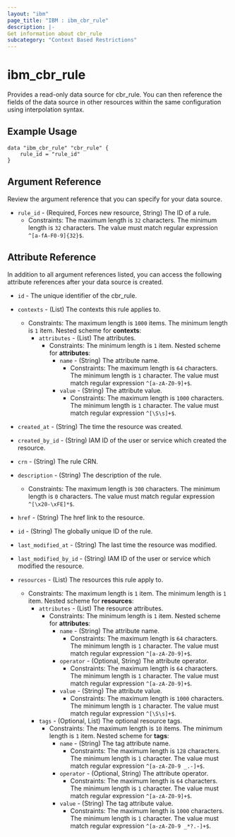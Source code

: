 ```yaml
---
layout: "ibm"
page_title: "IBM : ibm_cbr_rule"
description: |-
Get information about cbr_rule
subcategory: "Context Based Restrictions"
---
```


# ibm_cbr_rule

Provides a read-only data source for cbr_rule. You can then reference the fields of the data source in other resources within the same configuration using interpolation syntax.

## Example Usage

```hcl
data "ibm_cbr_rule" "cbr_rule" {
	rule_id = "rule_id"
}
```

## Argument Reference

Review the argument reference that you can specify for your data source.

* `rule_id` - (Required, Forces new resource, String) The ID of a rule.
	* Constraints: The maximum length is `32` characters. The minimum length is `32` characters. The value must match regular expression `^[a-fA-F0-9]{32}$`.

## Attribute Reference

In addition to all argument references listed, you can access the following attribute references after your data source is created.

* `id` - The unique identifier of the cbr_rule.
* `contexts` - (List) The contexts this rule applies to.
  * Constraints: The maximum length is `1000` items. The minimum length is `1` item.
Nested scheme for **contexts**:
    * `attributes` - (List) The attributes.
      * Constraints: The minimum length is `1` item.
    Nested scheme for **attributes**:
        * `name` - (String) The attribute name.
          * Constraints: The maximum length is `64` characters. The minimum length is `1` character. The value must match regular expression `^[a-zA-Z0-9]+$`.
        * `value` - (String) The attribute value.
          * Constraints: The maximum length is `1000` characters. The minimum length is `1` character. The value must match regular expression `^[\S\s]+$`.

* `created_at` - (String) The time the resource was created.

* `created_by_id` - (String) IAM ID of the user or service which created the resource.

* `crn` - (String) The rule CRN.

* `description` - (String) The description of the rule.
  * Constraints: The maximum length is `300` characters. The minimum length is `0` characters. The value must match regular expression `^[\x20-\xFE]*$`.

* `href` - (String) The href link to the resource.

* `id` - (String) The globally unique ID of the rule.

* `last_modified_at` - (String) The last time the resource was modified.

* `last_modified_by_id` - (String) IAM ID of the user or service which modified the resource.

* `resources` - (List) The resources this rule apply to.
  * Constraints: The maximum length is `1` item. The minimum length is `1` item.
Nested scheme for **resources**:
    * `attributes` - (List) The resource attributes.
      * Constraints: The minimum length is `1` item.
    Nested scheme for **attributes**:
        * `name` - (String) The attribute name.
          * Constraints: The maximum length is `64` characters. The minimum length is `1` character. The value must match regular expression `^[a-zA-Z0-9]+$`.
        * `operator` - (Optional, String) The attribute operator.
          * Constraints: The maximum length is `64` characters. The minimum length is `1` character. The value must match regular expression `^[a-zA-Z0-9]+$`.
        * `value` - (String) The attribute value.
          * Constraints: The maximum length is `1000` characters. The minimum length is `1` character. The value must match regular expression `^[\S\s]+$`.
    * `tags` - (Optional, List) The optional resource tags.
      * Constraints: The maximum length is `10` items. The minimum length is `1` item.
    Nested scheme for **tags**:
        * `name` - (String) The tag attribute name.
          * Constraints: The maximum length is `128` characters. The minimum length is `1` character. The value must match regular expression `^[a-zA-Z0-9 _.-]+$`.
        * `operator` - (Optional, String) The attribute operator.
          * Constraints: The maximum length is `64` characters. The minimum length is `1` character. The value must match regular expression `^[a-zA-Z0-9]+$`.
        * `value` - (String) The tag attribute value.
          * Constraints: The maximum length is `1000` characters. The minimum length is `1` character. The value must match regular expression `^[a-zA-Z0-9 _*?.-]+$`.

